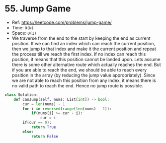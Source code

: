 # 55. Jump Game  

- Ref: https://leetcode.com/problems/jump-game/  
- Time: `O(N)`  
- Space: `O(1)`  
- We traverse from the end to the start by keeping the end as current position. If we can find an index which can reach the current position, then we jump to that index and make it the current position and repeat the process till we reach the first index. If no index can reach this position, it means that this position cannot be landed upon. Lets assume there is some other alternative route which actually reaches the end. But if you are able to reach the end, we should be able to reach every position in the array (by reducing the jump value appropriately). Since we are not able to reach this position from any index, it means there is no valid path to reach the end. Hence no jump route is possible.

```python
class Solution:
    def canJump(self, nums: List[int]) -> bool:
        cur = len(nums) - 1
        for i in reversed(range(len(nums) - 1)):
            if(nums[i] >= cur - i):
                cur = i
        if(cur == 0):
            return True
        else:
            return False
```  

